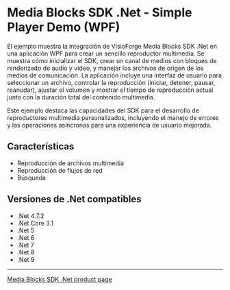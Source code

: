 # Media Blocks SDK .Net - Simple Player Demo (WPF)

El ejemplo muestra la integración de VisioForge Media Blocks SDK .Net en una aplicación WPF para crear un sencillo reproductor multimedia. Se muestra cómo inicializar el SDK, crear un canal de medios con bloques de renderizado de audio y vídeo, y manejar los archivos de origen de los medios de comunicación. La aplicación incluye una interfaz de usuario para seleccionar un archivo, controlar la reproducción (iniciar, detener, pausar, reanudar), ajustar el volumen y mostrar el tiempo de reproducción actual junto con la duración total del contenido multimedia.

Este ejemplo destaca las capacidades del SDK para el desarrollo de reproductores multimedia personalizados, incluyendo el manejo de errores y las operaciones asíncronas para una experiencia de usuario mejorada.

## Características

- Reproducción de archivos multimedia
- Reproducción de flujos de red
- Búsqueda

## Versiones de .Net compatibles

- .Net 4.7.2
- .Net Core 3.1
- .Net 5
- .Net 6
- .Net 7
- .Net 8
- .Net 9

---

[Media Blocks SDK .Net product page](https://www.visioforge.com/media-blocks-sdk)
